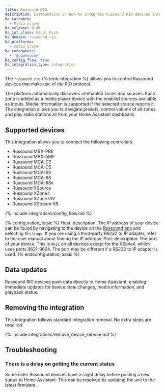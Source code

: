 ```yaml
---
title: Russound RIO
description: Instructions on how to integrate Russound RIO devices into Home Assistant.
ha_category:
  - Media player
ha_release: 0.49
ha_iot_class: Local Push
ha_domain: russound_rio
ha_platforms:
  - media_player
ha_codeowners:
  - '@noahhusby'
ha_config_flow: true
ha_integration_type: integration
---
```


The `russound_rio` {% term integration %} allows you to control Russound devices that make use of the RIO protocol.

The platform automatically discovers all enabled zones and sources. Each zone is added as a media player device with the enabled sources available as inputs. Media information is supported if the selected source reports it. The integration allows you to navigate presets, control volume of all zones, and play radio stations all from your Home Assistant dashboard.

## Supported devices

This integration allows you to connect the following controllers:

- Russound MBX-PRE
- Russound MBX-AMP
- Russound MCA-C3
- Russound MCA-C5
- Russound MCA-66
- Russound MCA-88
- Rusosund MCA-88x
- Russound XSource
- Russound XZone4
- Russound XZone70V
- Russound XStream-X5

{% include integrations/config_flow.md %}

{% configuration_basic %}
Host:
    description: The IP address of your device can be found by navigating to the device on the [Russound app](https://www.russound.com/russound-app) and selecting `Settings`. If you are using a third-party RS232 to IP adapter, refer to the user manual about finding the IP address.
Port:
    description: The port of your device. This is `9621` on all devices except for the XZone4, which uses ports 9621-9624. The port may be different if a RS232 to IP adapter is used.
{% endconfiguration_basic %}

## Data updates

Russound RIO devices push data directly to Home Assistant, enabling immediate updates for device state changes, media information, and playback status.

## Removing the integration

This integration follows standard integration removal. No extra steps are required.

{% include integrations/remove_device_service.md %}

## Troubleshooting

### There is a delay on getting the current status

Some older Russound devices have a slight delay before posting a new status to Home Assistant. 
This can be resolved by updating the unit to the latest firmware.
